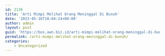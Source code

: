 ```yaml
---
id: 2136
title: 'Arti Mimpi Melihat Orang Meninggal Di Bunuh'
date: '2023-05-16T18:04:24+00:00'
author: admin
layout: post
guid: 'https://bos.awn.biz.id/arti-mimpi-melihat-orang-meninggal-di-bunuh/'
permalink: /arti-mimpi-melihat-orang-meninggal-di-bunuh/
categories:
    - Uncategorized
---
```


